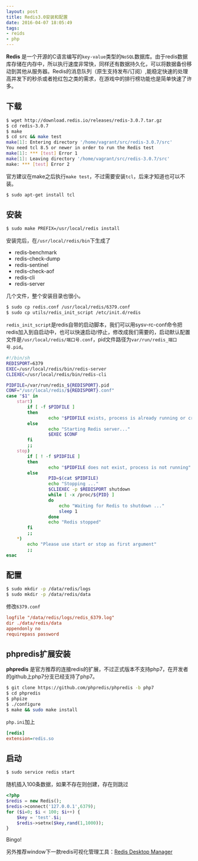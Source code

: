 ```yaml
---
layout: post
title: Redis3.0安装和配置
date: 2016-04-07 18:05:49
tags: 
- reids
- php
---
```


**Redis** 是一个开源的C语言编写的`key-value`类型的`NoSQL`数据库。由于redis数据库存储在内存中，所以执行速度非常快，同样还有数据持久化，可以将数据备份移动到其他从服务器。Redis的消息队列（原生支持发布/订阅）,能稳定快速的处理高并发下的秒杀或者抢红包之类的需求，在游戏中的排行榜功能也是简单快速了许多。

<!--more-->

## 下载

```bash
$ wget http://download.redis.io/releases/redis-3.0.7.tar.gz
$ cd redis-3.0.7
$ make
$ cd src && make test
make[1]: Entering directory '/home/vagrant/src/redis-3.0.7/src'
You need tcl 8.5 or newer in order to run the Redis test
make[1]: *** [test] Error 1
make[1]: Leaving directory '/home/vagrant/src/redis-3.0.7/src'
make: *** [test] Error 2
```

官方建议在make之后执行`make test`，不过需要安装`tcl`，后来才知道也可以不装。

```bash
$ sudo apt-get install tcl
```

## 安装

```bash
$ sudo make PREFIX=/usr/local/redis install
```

安装完后，在`/usr/local/redis/bin`下生成了

* redis-benchmark
* redis-check-dump
* redis-sentinel
* redis-check-aof
* redis-cli
* redis-server

几个文件，整个安装目录也很小。

```bash
$ sudo cp redis.conf /usr/local/redis/6379.conf
$ sudo cp utils/redis_init_script /etc/init.d/redis
```

`redis_init_script`是redis自带的启动脚本，我们可以用sysv-rc-conf命令把redis加入到自启动中，也可以快速启动/停止，修改成我们需要的，启动默认配置文件是`/usr/local/redis/端口号.conf`，pid文件路径为`var/run/redis_端口号.pid`。

```sh
#!/bin/sh
REDISPORT=6379
EXEC=/usr/local/redis/bin/redis-server
CLIEXEC=/usr/local/redis/bin/redis-cli

PIDFILE=/var/run/redis_${REDISPORT}.pid
CONF="/usr/local/redis/${REDISPORT}.conf"
case "$1" in
    start)
        if [ -f $PIDFILE ]
        then
                echo "$PIDFILE exists, process is already running or crashed"
        else
                echo "Starting Redis server..."
                $EXEC $CONF
        fi
        ;;
    stop)
        if [ ! -f $PIDFILE ]
        then
                echo "$PIDFILE does not exist, process is not running"
        else
                PID=$(cat $PIDFILE)
                echo "Stopping ..."
                $CLIEXEC -p $REDISPORT shutdown
                while [ -x /proc/${PID} ]
                do
                    echo "Waiting for Redis to shutdown ..."
                    sleep 1
                done
                echo "Redis stopped"
        fi
        ;;
    *)
        echo "Please use start or stop as first argument"
        ;;
esac
```

## 配置

```bash
$ sudo mkdir -p /data/redis/logs
$ sudo mkdir -p /data/redis/data
```

修改`6379.conf`

```conf
logfile "/data/redis/logs/redis_6379.log"
dir ./data/redis/data
appendonly no
requirepass password
```


## phpredis扩展安装
**phpredis** 是官方推荐的连接redis的扩展，不过正式版本不支持php7，在开发者的github上php7分支已经支持了php7。

```bash
$ git clone https://github.com/phpredis/phpredis -b php7
$ cd phpredis
$ phpize
$ ./configure
$ make && sudo make install
```

`php.ini`加上

```ini
[redis]
extension=redis.so
```

## 启动

```bash
$ sudo service redis start
```

随机插入100条数据，如果不存在则创建，存在则跳过

```php
<?php
$redis = new Redis();
$redis->connect('127.0.0.1',6379);
for ($i=0; $i < 100; $i++) { 
    $key = 'test'.$i;
    $redis->setnx($key,rand(1,1000));
}
```

Bingo!

另外推荐window下一款redis可视化管理工具：[Redis Desktop Manager](http://redisdesktop.com/download)